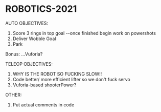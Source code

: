 # ROBOTICS-2021

AUTO OBJECTIVES:
1. Score 3 rings in top goal --once finished begin work on powershots
2. Deliver Wobble Goal
3. Park

Bonus: ...Vuforia?

TELEOP OBJECTIVES:
1. WHY IS THE ROBOT SO FUCKING SLOW!!
2. Code better/ more efficient lifter so we don't fuck servo
3. Vuforia-based shooterPower?

OTHER:
1. Put actual comments in code
